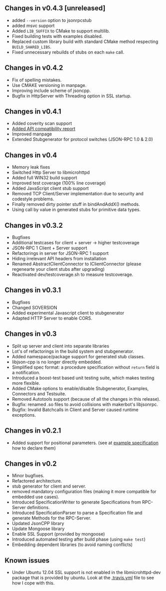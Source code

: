 Changes in v0.4.3 [unreleased]
-----------------
- added `--version` option to jsonrpcstub
- added msvc support
- Added `LIB_SUFFIX` to CMake to support multilib.
- Fixed building tests with examples disabled.
- Replaced custom library build with standard CMake method respecting `BUILD_SHARED_LIBS`.
- Fixed unnecessary rebuilds of stubs on each `make` call.

Changes in v0.4.2
-----------------
- Fix of spelling mistakes.
- Use CMAKE versioning in manpage.
- Improving include scheme of jsoncpp.
- Bugfix in HttpServer with Threading option in SSL startup.

Changes in v0.4.1
-----------------
- Added coverity scan support
- [Added API compatibility report](http://upstream.rosalinux.ru/versions/libjson-rpc-cpp.html)
- Improved manpage
- Extended Stubgenerator for protocol switches (JSON-RPC 1.0 & 2.0)

Changes in v0.4
---------------
- Memory leak fixes
- Switched Http Server to libmicrohttpd
- Added full WIN32 build support
- Improved test coverage (100% line coverage)
- Added JavaScript client stub support
- Removed TCP Client/Server implementation due to security and codestyle problems.
- Finally removed dirty pointer stuff in bindAndAddX() methods.
- Using call by value in generated stubs for primitive data types.

Changes in v0.3.2
-----------------
- Bugfixes
- Additional testcases for client + server -> higher testcoverage
- JSON-RPC 1 Client + Server support
- Refactorings in server for JSON-RPC 1 support
- Hiding irrelevant API headers from installation
- Renamed AbstractClientConnector to IClientConnector (please regenearte your client stubs after upgrading)
- Reactivated dev/testcoverage.sh to measure testcoverage.

Changes in v0.3.1
-----------------
- Bugfixes
- Changed SOVERSION
- Added experimental Javascript client to stubgenerator
- Adapted HTTP Server to enable CORS.

Changes in v0.3
---------------
- Split up server and client into separate libraries
- Lot's of refactorings in the build system and stubgenerator.
- Added namespace/package support for generated stub classes.
- libjson-cpp is no longer directly embedded.
- Simplified spec format: a procedure specification without `return` field is a notification.
- Introduced a boost-test based unit testing suite, which makes testing more flexible.
- Added CMake options to enable/disable Stubgenerator, Examples, Connectors and Testsuite.
- Removed Autotools support (because of all the changes in this release).
- Bugfix: renamed .so files to avoid collisions with makerbot's libjsonrpc.
- Bugfix: Invalid Batchcalls in Client and Server caused runtime exceptions.

Changes in v0.2.1
-----------------
- Added support for positional parameters. (see at [example specification](https://github.com/cinemast/libjson-rpc-cpp/blob/master/src/example/spec.json) how to declare them)

Changes in v0.2
---------------
- Minor bugfixes.
- Refactored architecture.
- stub generator for client and server.
- removed mandatory configuration files (making it more compatible for embedded use cases).
- Introduced SpecificationWriter to generate Specifications from RPC-Server definitions.
- Introduced SpecificationParser to parse a Specification file and generate Methods for the RPC-Server.
- Updated JsonCPP library
- Update Mongoose library
- Enable SSL Support (provided by mongoose)
- Introduced automated testing after build phase (using `make test`)
- Embedding dependent libraries (to avoid naming conflicts)

Known issues
-------------
- Under Ubuntu 12.04 SSL support is not enabled in the libmicrohttpd-dev package that is provided by ubuntu. Look at the [.travis.yml](https://github.com/cinemast/libjson-rpc-cpp/blob/develop/.travis.yml) file to see how I cope with this.
